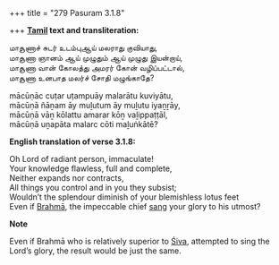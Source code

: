 +++
title = "279 Pasuram 3.1.8"

+++
**[Tamil](/definition/tamil#history "show Tamil definitions") text and transliteration:**

மாசூணாச் சுடர் உடம்புஆய் மலராது குவியாது,  
மாசூணா ஞானம் ஆய் முழுதும் ஆய் முழுது இயன்றாய்,  
மாசூணா வான் கோலத்து அமரர் கோன் வழிப்பட்டால்,  
மாசூணா உனபாத மலர்ச் சோதி மழுங்காதே?

mācūṇāc cuṭar uṭampuāy malarātu kuviyātu,  
mācūṇā ñāṉam āy muḻutum āy muḻutu iyaṉṟāy,  
mācūṇā vāṉ kōlattu amarar kōṉ vaḻippaṭṭāl,  
mācūṇā uṉapāta malarc cōti maḻuṅkātē?

**English translation of verse 3.1.8:**

Oh Lord of radiant person, immaculate!  
Your knowledge flawless, full and complete,  
Neither expands nor contracts,  
All things you control and in you they subsist;  
Wouldn’t the splendour diminish of your blemishless lotus feet  
Even if [Brahmā](/definition/brahma#vaishnavism "show Brahmā definitions"), the impeccable chief [sang](/definition/sang#history "show sang definitions") your glory to his utmost?

**Note**

Even if Brahmā who is relatively superior to [Śiva](/definition/shiva#vaishnavism "show Śiva definitions"), attempted to sing the Lord’s glory, the result would be just the same.


